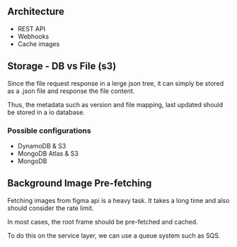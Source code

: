 ## Architecture

- REST API
- Webhooks
- Cache images

## Storage - DB vs File (s3)

Since the file request response in a lerge json tree, it can simply be stored as a .json file and response the file content.

Thus, the metadata such as version and file mapping, last updated should be stored in a io database.

### Possible configurations

- DynamoDB & S3
- MongoDB Atlas & S3
- MongoDB

## Background Image Pre-fetching

Fetching images from figma api is a heavy task. It takes a long time and also should consider the rate limit.

In most cases, the root frame should be pre-fetched and cached.

To do this on the service layer, we can use a queue system such as SQS.
